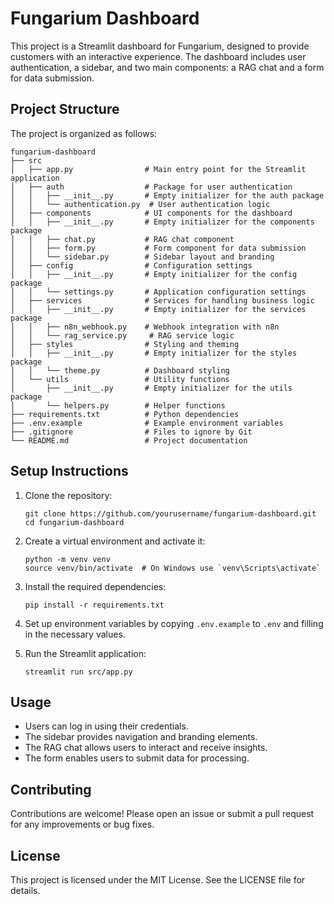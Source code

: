# Fungarium Dashboard

This project is a Streamlit dashboard for Fungarium, designed to provide customers with an interactive experience. The dashboard includes user authentication, a sidebar, and two main components: a RAG chat and a form for data submission.

## Project Structure

The project is organized as follows:

```
fungarium-dashboard
├── src
│   ├── app.py                # Main entry point for the Streamlit application
│   ├── auth                  # Package for user authentication
│   │   ├── __init__.py       # Empty initializer for the auth package
│   │   └── authentication.py  # User authentication logic
│   ├── components            # UI components for the dashboard
│   │   ├── __init__.py       # Empty initializer for the components package
│   │   ├── chat.py           # RAG chat component
│   │   ├── form.py           # Form component for data submission
│   │   └── sidebar.py        # Sidebar layout and branding
│   ├── config                # Configuration settings
│   │   ├── __init__.py       # Empty initializer for the config package
│   │   └── settings.py       # Application configuration settings
│   ├── services              # Services for handling business logic
│   │   ├── __init__.py       # Empty initializer for the services package
│   │   ├── n8n_webhook.py    # Webhook integration with n8n
│   │   └── rag_service.py     # RAG service logic
│   ├── styles                # Styling and theming
│   │   ├── __init__.py       # Empty initializer for the styles package
│   │   └── theme.py          # Dashboard styling
│   └── utils                 # Utility functions
│       ├── __init__.py       # Empty initializer for the utils package
│       └── helpers.py        # Helper functions
├── requirements.txt          # Python dependencies
├── .env.example              # Example environment variables
├── .gitignore                # Files to ignore by Git
└── README.md                 # Project documentation
```

## Setup Instructions

1. Clone the repository:
   ```
   git clone https://github.com/yourusername/fungarium-dashboard.git
   cd fungarium-dashboard
   ```

2. Create a virtual environment and activate it:
   ```
   python -m venv venv
   source venv/bin/activate  # On Windows use `venv\Scripts\activate`
   ```

3. Install the required dependencies:
   ```
   pip install -r requirements.txt
   ```

4. Set up environment variables by copying `.env.example` to `.env` and filling in the necessary values.

5. Run the Streamlit application:
   ```
   streamlit run src/app.py
   ```

## Usage

- Users can log in using their credentials.
- The sidebar provides navigation and branding elements.
- The RAG chat allows users to interact and receive insights.
- The form enables users to submit data for processing.

## Contributing

Contributions are welcome! Please open an issue or submit a pull request for any improvements or bug fixes.

## License

This project is licensed under the MIT License. See the LICENSE file for details.
